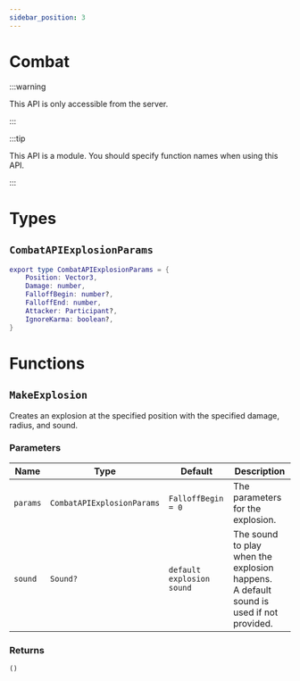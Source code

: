 ```yaml
---
sidebar_position: 3
---
```


# Combat

:::warning

This API is only accessible from the server.

:::

:::tip

This API is a module. You should specify function names when using this API.

:::

# Types

## `CombatAPIExplosionParams`

```lua
export type CombatAPIExplosionParams = {
	Position: Vector3,
	Damage: number,
	FalloffBegin: number?,
	FalloffEnd: number,
	Attacker: Participant?,
	IgnoreKarma: boolean?,
}
```

# Functions

## `MakeExplosion`

Creates an explosion at the specified position with the specified damage, radius, and sound.

### Parameters

| Name | Type | Default | Description |
| --- | --- | --- | --- |
| `params` | `CombatAPIExplosionParams` | `FalloffBegin = 0` | The parameters for the explosion. |
| `sound` | `Sound?` | `default explosion sound` | The sound to play when the explosion happens.<br/>A default sound is used if not provided. |

### Returns
`()`